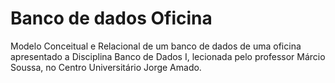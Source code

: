 # Banco de dados Oficina 
 Modelo Conceitual e Relacional de um banco de dados de uma oficina apresentado a Disciplina Banco de Dados I, lecionada pelo professor Márcio Soussa, no Centro Universitário Jorge Amado.
